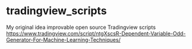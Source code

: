 # tradingview_scripts
My original idea improvable open source Tradingview scripts
https://www.tradingview.com/script/ntgXscsR-Dependent-Variable-Odd-Generator-For-Machine-Learning-Techniques/
